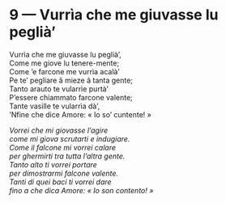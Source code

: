 # 9 — Vurrìa che me giuvasse lu peglià’

Vurrìa che me giuvasse lu peglià’,  
Come me giove lu tenere-mente;  
Come ’e farcone me vurrìa acalà’  
Pe te’ pegliare â mieze â tanta gente;  
Tanto arauto te vularrìe purtà’  
P’essere chiammato farcone valente;  
Tante vasille te vularrìa dà’,  
’Nfine che dice Amore: « Io so’ cuntente! »

_Vorrei che mi giovasse l’agire  
come mi giova scrutarti e indugiare.  
Come il falcone mi vorrei calare  
per ghermirti tra tutta l’altra gente.  
Tanto alto ti vorrei portare  
per dimostrarmi falcone valente.  
Tanti di quei baci ti vorrei dare  
fino a che dica Amore: « Io son contento! »_

